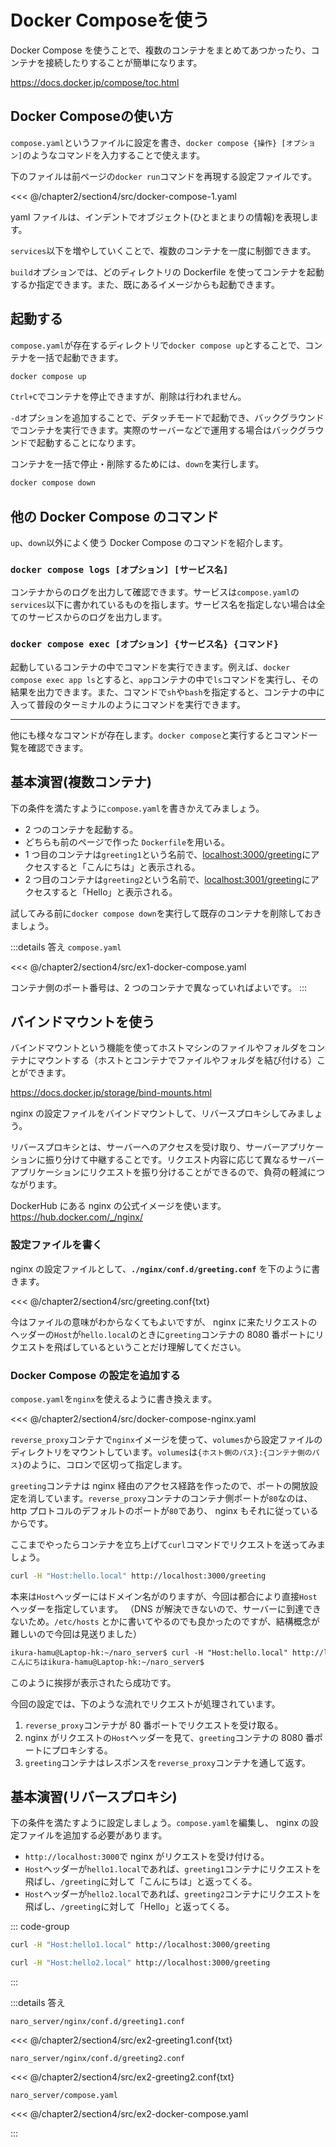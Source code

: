 # Docker Composeを使う

Docker Compose を使うことで、複数のコンテナをまとめてあつかったり、コンテナを接続したりすることが簡単になります。

https://docs.docker.jp/compose/toc.html

## Docker Composeの使い方

`compose.yaml`というファイルに設定を書き、`docker compose {操作} [オプション]`のようなコマンドを入力することで使えます。

下のファイルは前ページの`docker run`コマンドを再現する設定ファイルです。

<<< @/chapter2/section4/src/docker-compose-1.yaml

yaml ファイルは、インデントでオブジェクト(ひとまとまりの情報)を表現します。

`services`以下を増やしていくことで、複数のコンテナを一度に制御できます。

`build`オプションでは、どのディレクトリの Dockerfile を使ってコンテナを起動するか指定できます。また、既にあるイメージからも起動できます。

## 起動する

`compose.yaml`が存在するディレクトリで`docker compose up`とすることで、コンテナを一括で起動できます。

```sh
docker compose up
```

`Ctrl+C`でコンテナを停止できますが、削除は行われません。

`-d`オプションを追加することで、デタッチモードで起動でき、バックグラウンドでコンテナを実行できます。実際のサーバーなどで運用する場合はバックグラウンドで起動することになります。

コンテナを一括で停止・削除するためには、`down`を実行します。

```sh
docker compose down
```

## 他の Docker Compose のコマンド

`up`、`down`以外によく使う Docker Compose のコマンドを紹介します。

### `docker compose logs [オプション] [サービス名]`

コンテナからのログを出力して確認できます。サービスは`compose.yaml`の`services`以下に書かれているものを指します。サービス名を指定しない場合は全てのサービスからのログを出力します。

### `docker compose exec [オプション] {サービス名} {コマンド}`

起動しているコンテナの中でコマンドを実行できます。例えば、`docker compose exec app ls`とすると、`app`コンテナの中で`ls`コマンドを実行し、その結果を出力できます。また、コマンドで`sh`や`bash`を指定すると、コンテナの中に入って普段のターミナルのようにコマンドを実行できます。

---

他にも様々なコマンドが存在します。`docker compose`と実行するとコマンド一覧を確認できます。

## 基本演習(複数コンテナ)

下の条件を満たすように`compose.yaml`を書きかえてみましょう。

- 2 つのコンテナを起動する。
- どちらも前のページで作った `Dockerfile`を用いる。
- 1 つ目のコンテナは`greeting1`という名前で、<a href="http://localhost:3000/greeting">localhost:3000/greeting</a>にアクセスすると「こんにちは」と表示される。
- 2 つ目のコンテナは`greeting2`という名前で、<a href="http://localhost:3001/greeting">localhost:3001/greeting</a>にアクセスすると「Hello」と表示される。

試してみる前に`docker compose down`を実行して既存のコンテナを削除しておきましょう。

:::details 答え
`compose.yaml`

<<< @/chapter2/section4/src/ex1-docker-compose.yaml

コンテナ側のポート番号は、2 つのコンテナで異なっていればよいです。
:::

## バインドマウントを使う

バインドマウントという機能を使ってホストマシンのファイルやフォルダをコンテナにマウントする（ホストとコンテナでファイルやフォルダを結び付ける）ことができます。

https://docs.docker.jp/storage/bind-mounts.html

nginx の設定ファイルをバインドマウントして、リバースプロキシしてみましょう。

リバースプロキシとは、サーバーへのアクセスを受け取り、サーバーアプリケーションに振り分けて中継することです。リクエスト内容に応じて異なるサーバーアプリケーションにリクエストを振り分けることができるので、負荷の軽減につながります。

DockerHub にある nginx の公式イメージを使います。
https://hub.docker.com/_/nginx/

### 設定ファイルを書く

nginx の設定ファイルとして、**`./nginx/conf.d/greeting.conf`** を下のように書きます。

<<< @/chapter2/section4/src/greeting.conf{txt}

今はファイルの意味がわからなくてもよいですが、 nginx に来たリクエストのヘッダーの`Host`が`hello.local`のときに`greeting`コンテナの 8080 番ポートにリクエストを飛ばしているということだけ理解してください。

### Docker Compose の設定を追加する

`compose.yaml`を`nginx`を使えるように書き換えます。

<<< @/chapter2/section4/src/docker-compose-nginx.yaml

`reverse_proxy`コンテナで`nginx`イメージを使って、`volumes`から設定ファイルのディレクトリをマウントしています。`volumes`は`{ホスト側のパス}:{コンテナ側のパス}`のように、コロンで区切って指定します。

`greeting`コンテナは nginx 経由のアクセス経路を作ったので、ポートの開放設定を消しています。`reverse_proxy`コンテナのコンテナ側ポートが`80`なのは、http プロトコルのデフォルトのポートが`80`であり、 nginx もそれに従っているからです。

ここまでやったらコンテナを立ち上げて`curl`コマンドでリクエストを送ってみましょう。

```sh
curl -H "Host:hello.local" http://localhost:3000/greeting
```

本来は`Host`ヘッダーにはドメイン名がのりますが、今回は都合により直接`Host`ヘッダーを指定しています。
（DNS が解決できないので、サーバーに到達できないため。`/etc/hosts` とかに書いてやるのでも良かったのですが、結構概念が難しいので今回は見送りました）

```txt
ikura-hamu@Laptop-hk:~/naro_server$ curl -H "Host:hello.local" http://localhost:3000/greeting
こんにちはikura-hamu@Laptop-hk:~/naro_server$
```

このように挨拶が表示されたら成功です。

今回の設定では、下のような流れでリクエストが処理されています。

1. `reverse_proxy`コンテナが 80 番ポートでリクエストを受け取る。
2. nginx がリクエストの`Host`ヘッダーを見て、`greeting`コンテナの 8080 番ポートにプロキシする。
3. `greeting`コンテナはレスポンスを`reverse_proxy`コンテナを通して返す。

## 基本演習(リバースプロキシ)

下の条件を満たすように設定しましょう。`compose.yaml`を編集し、 nginx の設定ファイルを追加する必要があります。

- `http://localhost:3000`で nginx がリクエストを受け付ける。
- `Host`ヘッダーが`hello1.local`であれば、`greeting1`コンテナにリクエストを飛ばし、`/greeting`に対して「こんにちは」と返ってくる。
- `Host`ヘッダーが`hello2.local`であれば、`greeting2`コンテナにリクエストを飛ばし、`/greeting`に対して「Hello」と返ってくる。

::: code-group

```sh [こんにちは]
curl -H "Host:hello1.local" http://localhost:3000/greeting
```

```sh [Hello]
curl -H "Host:hello2.local" http://localhost:3000/greeting
```

:::

:::details  答え

`naro_server/nginx/conf.d/greeting1.conf`

<<< @/chapter2/section4/src/ex2-greeting1.conf{txt}

`naro_server/nginx/conf.d/greeting2.conf`

<<< @/chapter2/section4/src/ex2-greeting2.conf{txt}

`naro_server/compose.yaml`

<<< @/chapter2/section4/src/ex2-docker-compose.yaml

:::
